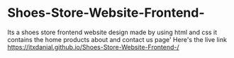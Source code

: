 # Shoes-Store-Website-Frontend-
Its a shoes store frontend website design made by using html and css
it contains the home products about and contact us page'
Here's the live link 
https://itxdanial.github.io/Shoes-Store-Website-Frontend-/
